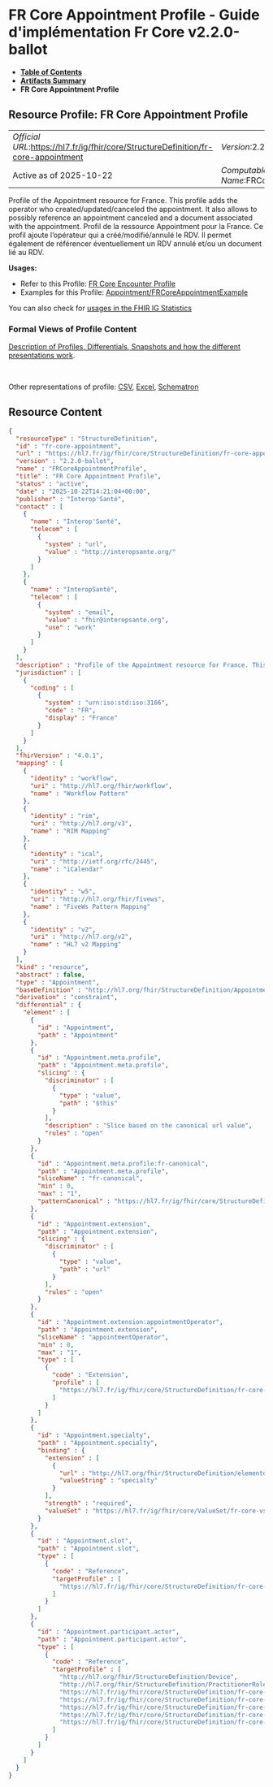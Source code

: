 # FR Core Appointment Profile - Guide d'implémentation Fr Core v2.2.0-ballot

* [**Table of Contents**](toc.md)
* [**Artifacts Summary**](artifacts.md)
* **FR Core Appointment Profile**

## Resource Profile: FR Core Appointment Profile 

| | |
| :--- | :--- |
| *Official URL*:https://hl7.fr/ig/fhir/core/StructureDefinition/fr-core-appointment | *Version*:2.2.0-ballot |
| Active as of 2025-10-22 | *Computable Name*:FRCoreAppointmentProfile |

 
Profile of the Appointment resource for France. This profile adds the operator who created/updated/canceled the appointment. It also allows to possibly reference an appointment canceled and a document associated with the appointment. 
Profil de la ressource Appointment pour la France. Ce profil ajoute l’opérateur qui a créé/modifié/annulé le RDV. Il permet également de référencer éventuellement un RDV annulé et/ou un document lié au RDV. 

**Usages:**

* Refer to this Profile: [FR Core Encounter Profile](StructureDefinition-fr-core-encounter.md)
* Examples for this Profile: [Appointment/FRCoreAppointmentExample](Appointment-FRCoreAppointmentExample.md)

You can also check for [usages in the FHIR IG Statistics](https://packages2.fhir.org/xig/hl7.fhir.fr.core|current/StructureDefinition/fr-core-appointment)

### Formal Views of Profile Content

 [Description of Profiles, Differentials, Snapshots and how the different presentations work](http://build.fhir.org/ig/FHIR/ig-guidance/readingIgs.html#structure-definitions). 

 

Other representations of profile: [CSV](StructureDefinition-fr-core-appointment.csv), [Excel](StructureDefinition-fr-core-appointment.xlsx), [Schematron](StructureDefinition-fr-core-appointment.sch) 



## Resource Content

```json
{
  "resourceType" : "StructureDefinition",
  "id" : "fr-core-appointment",
  "url" : "https://hl7.fr/ig/fhir/core/StructureDefinition/fr-core-appointment",
  "version" : "2.2.0-ballot",
  "name" : "FRCoreAppointmentProfile",
  "title" : "FR Core Appointment Profile",
  "status" : "active",
  "date" : "2025-10-22T14:21:04+00:00",
  "publisher" : "Interop'Santé",
  "contact" : [
    {
      "name" : "Interop'Santé",
      "telecom" : [
        {
          "system" : "url",
          "value" : "http://interopsante.org/"
        }
      ]
    },
    {
      "name" : "InteropSanté",
      "telecom" : [
        {
          "system" : "email",
          "value" : "fhir@interopsante.org",
          "use" : "work"
        }
      ]
    }
  ],
  "description" : "Profile of the Appointment resource for France. This profile adds the operator who created/updated/canceled the appointment. It also allows to possibly reference an appointment canceled and a document associated with the appointment.\r\n\nProfil de la ressource Appointment pour la France. Ce profil ajoute l'opérateur qui a créé/modifié/annulé le RDV. Il permet également de référencer éventuellement un RDV annulé et/ou un document lié au RDV.",
  "jurisdiction" : [
    {
      "coding" : [
        {
          "system" : "urn:iso:std:iso:3166",
          "code" : "FR",
          "display" : "France"
        }
      ]
    }
  ],
  "fhirVersion" : "4.0.1",
  "mapping" : [
    {
      "identity" : "workflow",
      "uri" : "http://hl7.org/fhir/workflow",
      "name" : "Workflow Pattern"
    },
    {
      "identity" : "rim",
      "uri" : "http://hl7.org/v3",
      "name" : "RIM Mapping"
    },
    {
      "identity" : "ical",
      "uri" : "http://ietf.org/rfc/2445",
      "name" : "iCalendar"
    },
    {
      "identity" : "w5",
      "uri" : "http://hl7.org/fhir/fivews",
      "name" : "FiveWs Pattern Mapping"
    },
    {
      "identity" : "v2",
      "uri" : "http://hl7.org/v2",
      "name" : "HL7 v2 Mapping"
    }
  ],
  "kind" : "resource",
  "abstract" : false,
  "type" : "Appointment",
  "baseDefinition" : "http://hl7.org/fhir/StructureDefinition/Appointment",
  "derivation" : "constraint",
  "differential" : {
    "element" : [
      {
        "id" : "Appointment",
        "path" : "Appointment"
      },
      {
        "id" : "Appointment.meta.profile",
        "path" : "Appointment.meta.profile",
        "slicing" : {
          "discriminator" : [
            {
              "type" : "value",
              "path" : "$this"
            }
          ],
          "description" : "Slice based on the canonical url value",
          "rules" : "open"
        }
      },
      {
        "id" : "Appointment.meta.profile:fr-canonical",
        "path" : "Appointment.meta.profile",
        "sliceName" : "fr-canonical",
        "min" : 0,
        "max" : "1",
        "patternCanonical" : "https://hl7.fr/ig/fhir/core/StructureDefinition/fr-core-appointment"
      },
      {
        "id" : "Appointment.extension",
        "path" : "Appointment.extension",
        "slicing" : {
          "discriminator" : [
            {
              "type" : "value",
              "path" : "url"
            }
          ],
          "rules" : "open"
        }
      },
      {
        "id" : "Appointment.extension:appointmentOperator",
        "path" : "Appointment.extension",
        "sliceName" : "appointmentOperator",
        "min" : 0,
        "max" : "1",
        "type" : [
          {
            "code" : "Extension",
            "profile" : [
              "https://hl7.fr/ig/fhir/core/StructureDefinition/fr-core-appointment-operator"
            ]
          }
        ]
      },
      {
        "id" : "Appointment.specialty",
        "path" : "Appointment.specialty",
        "binding" : {
          "extension" : [
            {
              "url" : "http://hl7.org/fhir/StructureDefinition/elementdefinition-bindingName",
              "valueString" : "specialty"
            }
          ],
          "strength" : "required",
          "valueSet" : "https://hl7.fr/ig/fhir/core/ValueSet/fr-core-vs-practitioner-specialty"
        }
      },
      {
        "id" : "Appointment.slot",
        "path" : "Appointment.slot",
        "type" : [
          {
            "code" : "Reference",
            "targetProfile" : [
              "https://hl7.fr/ig/fhir/core/StructureDefinition/fr-core-slot"
            ]
          }
        ]
      },
      {
        "id" : "Appointment.participant.actor",
        "path" : "Appointment.participant.actor",
        "type" : [
          {
            "code" : "Reference",
            "targetProfile" : [
              "http://hl7.org/fhir/StructureDefinition/Device",
              "http://hl7.org/fhir/StructureDefinition/PractitionerRole",
              "https://hl7.fr/ig/fhir/core/StructureDefinition/fr-core-related-person",
              "https://hl7.fr/ig/fhir/core/StructureDefinition/fr-core-healthcare-service",
              "https://hl7.fr/ig/fhir/core/StructureDefinition/fr-core-practitioner",
              "https://hl7.fr/ig/fhir/core/StructureDefinition/fr-core-patient",
              "https://hl7.fr/ig/fhir/core/StructureDefinition/fr-core-location"
            ]
          }
        ]
      }
    ]
  }
}

```
